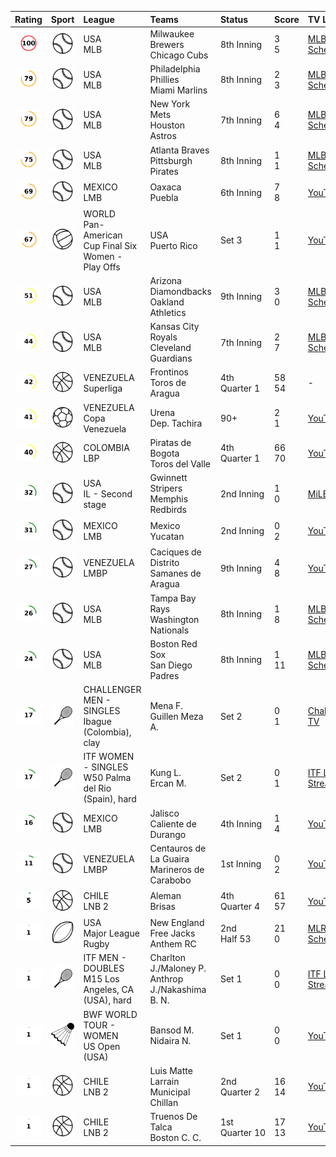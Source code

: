 | Rating                                                                                                                                   | Sport                                                                                                                | League                                                 | Teams                                                | Status         | Score    | TV Listing                                                                                                      |
|:-----------------------------------------------------------------------------------------------------------------------------------------|:---------------------------------------------------------------------------------------------------------------------|:-------------------------------------------------------|:-----------------------------------------------------|:---------------|:---------|:----------------------------------------------------------------------------------------------------------------|
| <img src="https://raw.githubusercontent.com/BlakeDuncan25/Donut-SVG-Ratings/bac4e4a278175106499642192132b1786a9aec38/100.svg" alt="100"> | <img src="https://raw.githubusercontent.com/BlakeDuncan25/Donut-SVG-Ratings/master/baseball.png" alt="Baseball">     | USA<br>MLB                                             | Milwaukee Brewers<br>Chicago Cubs                    | 8th Inning     | 3<br>5   | <a href="https://www.mlb.com/schedule">MLB Schedule</a>                                                         |
| <img src="https://raw.githubusercontent.com/BlakeDuncan25/Donut-SVG-Ratings/bac4e4a278175106499642192132b1786a9aec38/79.svg" alt="79">   | <img src="https://raw.githubusercontent.com/BlakeDuncan25/Donut-SVG-Ratings/master/baseball.png" alt="Baseball">     | USA<br>MLB                                             | Philadelphia Phillies<br>Miami Marlins               | 8th Inning     | 2<br>3   | <a href="https://www.mlb.com/schedule">MLB Schedule</a>                                                         |
| <img src="https://raw.githubusercontent.com/BlakeDuncan25/Donut-SVG-Ratings/bac4e4a278175106499642192132b1786a9aec38/79.svg" alt="79">   | <img src="https://raw.githubusercontent.com/BlakeDuncan25/Donut-SVG-Ratings/master/baseball.png" alt="Baseball">     | USA<br>MLB                                             | New York Mets<br>Houston Astros                      | 7th Inning     | 6<br>4   | <a href="https://www.mlb.com/schedule">MLB Schedule</a>                                                         |
| <img src="https://raw.githubusercontent.com/BlakeDuncan25/Donut-SVG-Ratings/bac4e4a278175106499642192132b1786a9aec38/75.svg" alt="75">   | <img src="https://raw.githubusercontent.com/BlakeDuncan25/Donut-SVG-Ratings/master/baseball.png" alt="Baseball">     | USA<br>MLB                                             | Atlanta Braves<br>Pittsburgh Pirates                 | 8th Inning     | 1<br>1   | <a href="https://www.mlb.com/schedule">MLB Schedule</a>                                                         |
| <img src="https://raw.githubusercontent.com/BlakeDuncan25/Donut-SVG-Ratings/bac4e4a278175106499642192132b1786a9aec38/69.svg" alt="69">   | <img src="https://raw.githubusercontent.com/BlakeDuncan25/Donut-SVG-Ratings/master/baseball.png" alt="Baseball">     | MEXICO<br>LMB                                          | Oaxaca<br>Puebla                                     | 6th Inning     | 7<br>8   | <a href="https://www.youtube.com/results?search_query=liga+mexicana+de+beisbol&sp=EgJAAQ%253D%253D">YouTube</a> |
| <img src="https://raw.githubusercontent.com/BlakeDuncan25/Donut-SVG-Ratings/bac4e4a278175106499642192132b1786a9aec38/67.svg" alt="67">   | <img src="https://raw.githubusercontent.com/BlakeDuncan25/Donut-SVG-Ratings/master/volleyball.png" alt="Volleyball"> | WORLD<br>Pan-American Cup Final Six Women - Play Offs  | USA<br>Puerto Rico                                   | Set 3          | 1<br>1   | <a href="https://www.youtube.com/@ReinasdelCaribe/streams">YouTube</a>                                          |
| <img src="https://raw.githubusercontent.com/BlakeDuncan25/Donut-SVG-Ratings/bac4e4a278175106499642192132b1786a9aec38/51.svg" alt="51">   | <img src="https://raw.githubusercontent.com/BlakeDuncan25/Donut-SVG-Ratings/master/baseball.png" alt="Baseball">     | USA<br>MLB                                             | Arizona Diamondbacks<br>Oakland Athletics            | 9th Inning     | 3<br>0   | <a href="https://www.mlb.com/schedule">MLB Schedule</a>                                                         |
| <img src="https://raw.githubusercontent.com/BlakeDuncan25/Donut-SVG-Ratings/bac4e4a278175106499642192132b1786a9aec38/44.svg" alt="44">   | <img src="https://raw.githubusercontent.com/BlakeDuncan25/Donut-SVG-Ratings/master/baseball.png" alt="Baseball">     | USA<br>MLB                                             | Kansas City Royals<br>Cleveland Guardians            | 7th Inning     | 2<br>7   | <a href="https://www.mlb.com/schedule">MLB Schedule</a>                                                         |
| <img src="https://raw.githubusercontent.com/BlakeDuncan25/Donut-SVG-Ratings/bac4e4a278175106499642192132b1786a9aec38/42.svg" alt="42">   | <img src="https://raw.githubusercontent.com/BlakeDuncan25/Donut-SVG-Ratings/master/basketball.png" alt="Basketball"> | VENEZUELA<br>Superliga                                 | Frontinos<br>Toros de Aragua                         | 4th Quarter 1  | 58<br>54 | -                                                                                                               |
| <img src="https://raw.githubusercontent.com/BlakeDuncan25/Donut-SVG-Ratings/bac4e4a278175106499642192132b1786a9aec38/41.svg" alt="41">   | <img src="https://raw.githubusercontent.com/BlakeDuncan25/Donut-SVG-Ratings/master/soccer.png" alt="Soccer">         | VENEZUELA<br>Copa Venezuela                            | Urena<br>Dep. Tachira                                | 90+            | 2<br>1   | <a href="https://www.youtube.com/results?search_query=copa+venezuela&sp=EgJAAQ%253D%253D">YouTube</a>           |
| <img src="https://raw.githubusercontent.com/BlakeDuncan25/Donut-SVG-Ratings/bac4e4a278175106499642192132b1786a9aec38/40.svg" alt="40">   | <img src="https://raw.githubusercontent.com/BlakeDuncan25/Donut-SVG-Ratings/master/basketball.png" alt="Basketball"> | COLOMBIA<br>LBP                                        | Piratas de Bogota<br>Toros del Valle                 | 4th Quarter 1  | 66<br>70 | <a href="https://www.youtube.com/@dpbcolombia/streams">YouTube</a>                                              |
| <img src="https://raw.githubusercontent.com/BlakeDuncan25/Donut-SVG-Ratings/bac4e4a278175106499642192132b1786a9aec38/32.svg" alt="32">   | <img src="https://raw.githubusercontent.com/BlakeDuncan25/Donut-SVG-Ratings/master/baseball.png" alt="Baseball">     | USA<br>IL - Second stage                               | Gwinnett Stripers<br>Memphis Redbirds                | 2nd Inning     | 1<br>0   | <a href="http://milb.tv/">MiLB.TV</a>                                                                           |
| <img src="https://raw.githubusercontent.com/BlakeDuncan25/Donut-SVG-Ratings/bac4e4a278175106499642192132b1786a9aec38/31.svg" alt="31">   | <img src="https://raw.githubusercontent.com/BlakeDuncan25/Donut-SVG-Ratings/master/baseball.png" alt="Baseball">     | MEXICO<br>LMB                                          | Mexico<br>Yucatan                                    | 2nd Inning     | 0<br>2   | <a href="https://www.youtube.com/results?search_query=liga+mexicana+de+beisbol&sp=EgJAAQ%253D%253D">YouTube</a> |
| <img src="https://raw.githubusercontent.com/BlakeDuncan25/Donut-SVG-Ratings/bac4e4a278175106499642192132b1786a9aec38/27.svg" alt="27">   | <img src="https://raw.githubusercontent.com/BlakeDuncan25/Donut-SVG-Ratings/master/baseball.png" alt="Baseball">     | VENEZUELA<br>LMBP                                      | Caciques de Distrito<br>Samanes de Aragua            | 9th Inning     | 4<br>8   | <a href="https://www.youtube.com/@LMBPVE/streams">YouTube</a>                                                   |
| <img src="https://raw.githubusercontent.com/BlakeDuncan25/Donut-SVG-Ratings/bac4e4a278175106499642192132b1786a9aec38/26.svg" alt="26">   | <img src="https://raw.githubusercontent.com/BlakeDuncan25/Donut-SVG-Ratings/master/baseball.png" alt="Baseball">     | USA<br>MLB                                             | Tampa Bay Rays<br>Washington Nationals               | 8th Inning     | 1<br>8   | <a href="https://www.mlb.com/schedule">MLB Schedule</a>                                                         |
| <img src="https://raw.githubusercontent.com/BlakeDuncan25/Donut-SVG-Ratings/bac4e4a278175106499642192132b1786a9aec38/24.svg" alt="24">   | <img src="https://raw.githubusercontent.com/BlakeDuncan25/Donut-SVG-Ratings/master/baseball.png" alt="Baseball">     | USA<br>MLB                                             | Boston Red Sox<br>San Diego Padres                   | 8th Inning     | 1<br>11  | <a href="https://www.mlb.com/schedule">MLB Schedule</a>                                                         |
| <img src="https://raw.githubusercontent.com/BlakeDuncan25/Donut-SVG-Ratings/bac4e4a278175106499642192132b1786a9aec38/17.svg" alt="17">   | <img src="https://raw.githubusercontent.com/BlakeDuncan25/Donut-SVG-Ratings/master/tennis.png" alt="Tennis">         | CHALLENGER MEN - SINGLES<br>Ibague (Colombia), clay    | Mena F.<br>Guillen Meza A.                           | Set 2          | 0<br>1   | <a href="https://www.atptour.com/en/atp-challenger-tour/challenger-tv">Challenger TV</a>                        |
| <img src="https://raw.githubusercontent.com/BlakeDuncan25/Donut-SVG-Ratings/bac4e4a278175106499642192132b1786a9aec38/17.svg" alt="17">   | <img src="https://raw.githubusercontent.com/BlakeDuncan25/Donut-SVG-Ratings/master/tennis.png" alt="Tennis">         | ITF WOMEN - SINGLES<br>W50 Palma del Rio (Spain), hard | Kung L.<br>Ercan M.                                  | Set 2          | 0<br>1   | <a href="https://live.itftennis.com/en/live-streams/">ITF Live Streams</a>                                      |
| <img src="https://raw.githubusercontent.com/BlakeDuncan25/Donut-SVG-Ratings/bac4e4a278175106499642192132b1786a9aec38/16.svg" alt="16">   | <img src="https://raw.githubusercontent.com/BlakeDuncan25/Donut-SVG-Ratings/master/baseball.png" alt="Baseball">     | MEXICO<br>LMB                                          | Jalisco<br>Caliente de Durango                       | 4th Inning     | 1<br>4   | <a href="https://www.youtube.com/results?search_query=liga+mexicana+de+beisbol&sp=EgJAAQ%253D%253D">YouTube</a> |
| <img src="https://raw.githubusercontent.com/BlakeDuncan25/Donut-SVG-Ratings/bac4e4a278175106499642192132b1786a9aec38/11.svg" alt="11">   | <img src="https://raw.githubusercontent.com/BlakeDuncan25/Donut-SVG-Ratings/master/baseball.png" alt="Baseball">     | VENEZUELA<br>LMBP                                      | Centauros de La Guaira<br>Marineros de Carabobo      | 1st Inning     | 0<br>2   | <a href="https://www.youtube.com/@LMBPVE/streams">YouTube</a>                                                   |
| <img src="https://raw.githubusercontent.com/BlakeDuncan25/Donut-SVG-Ratings/bac4e4a278175106499642192132b1786a9aec38/5.svg" alt="5">     | <img src="https://raw.githubusercontent.com/BlakeDuncan25/Donut-SVG-Ratings/master/basketball.png" alt="Basketball"> | CHILE<br>LNB 2                                         | Aleman<br>Brisas                                     | 4th Quarter 4  | 61<br>57 | <a href="https://www.youtube.com/@LNBChile/streams">YouTube</a>                                                 |
| <img src="https://raw.githubusercontent.com/BlakeDuncan25/Donut-SVG-Ratings/bac4e4a278175106499642192132b1786a9aec38/1.svg" alt="1">     | <img src="https://raw.githubusercontent.com/BlakeDuncan25/Donut-SVG-Ratings/master/rugby.png" alt="Rugby">           | USA<br>Major League Rugby                              | New England Free Jacks<br>Anthem RC                  | 2nd Half 53    | 21<br>0  | <a href="https://www.majorleague.rugby/schedules/">MLR Schedule</a>                                             |
| <img src="https://raw.githubusercontent.com/BlakeDuncan25/Donut-SVG-Ratings/bac4e4a278175106499642192132b1786a9aec38/1.svg" alt="1">     | <img src="https://raw.githubusercontent.com/BlakeDuncan25/Donut-SVG-Ratings/master/tennis.png" alt="Tennis">         | ITF MEN - DOUBLES<br>M15 Los Angeles, CA (USA), hard   | Charlton J./Maloney P.<br>Anthrop J./Nakashima B. N. | Set 1          | 0<br>0   | <a href="https://live.itftennis.com/en/live-streams/">ITF Live Streams</a>                                      |
| <img src="https://raw.githubusercontent.com/BlakeDuncan25/Donut-SVG-Ratings/bac4e4a278175106499642192132b1786a9aec38/1.svg" alt="1">     | <img src="https://raw.githubusercontent.com/BlakeDuncan25/Donut-SVG-Ratings/master/badminton.png" alt="Badminton">   | BWF WORLD TOUR - WOMEN<br>US Open (USA)                | Bansod M.<br>Nidaira N.                              | Set 1          | 0<br>0   | <a href="https://www.youtube.com/@bwftv/streams">YouTube</a>                                                    |
| <img src="https://raw.githubusercontent.com/BlakeDuncan25/Donut-SVG-Ratings/bac4e4a278175106499642192132b1786a9aec38/1.svg" alt="1">     | <img src="https://raw.githubusercontent.com/BlakeDuncan25/Donut-SVG-Ratings/master/basketball.png" alt="Basketball"> | CHILE<br>LNB 2                                         | Luis Matte Larrain<br>Municipal Chillan              | 2nd Quarter 2  | 16<br>14 | <a href="https://www.youtube.com/@LNBChile/streams">YouTube</a>                                                 |
| <img src="https://raw.githubusercontent.com/BlakeDuncan25/Donut-SVG-Ratings/bac4e4a278175106499642192132b1786a9aec38/1.svg" alt="1">     | <img src="https://raw.githubusercontent.com/BlakeDuncan25/Donut-SVG-Ratings/master/basketball.png" alt="Basketball"> | CHILE<br>LNB 2                                         | Truenos De Talca<br>Boston C. C.                     | 1st Quarter 10 | 17<br>13 | <a href="https://www.youtube.com/@LNBChile/streams">YouTube</a>                                                 |